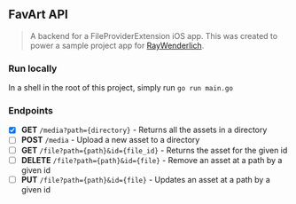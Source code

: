 ## FavArt API
> A backend for a FileProviderExtension iOS app.
> This was created to power a sample project app for [RayWenderlich](https://www.raywenderlich.com).

### Run locally

In a shell in the root of this project, simply run `go run main.go`

### Endpoints

- [x] **GET** `/media?path={directory}` - Returns all the assets in a directory
- [ ] **POST** `/media` - Upload a new asset to a directory
- [ ] **GET** `/file?path={path}&id={file_id}` - Returns the asset for the given id
- [ ] **DELETE** `/file?path={path}&id={file}` - Remove an asset at a path by a given id
- [ ] **PUT** `/file?path={path}&id={file}` - Updates an asset at a path by a given id
